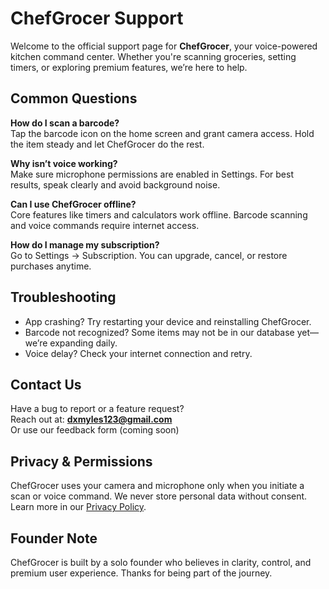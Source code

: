 # ChefGrocer Support

Welcome to the official support page for **ChefGrocer**, your voice-powered kitchen command center. Whether you're scanning groceries, setting timers, or exploring premium features, we’re here to help.

## Common Questions

**How do I scan a barcode?**  
Tap the barcode icon on the home screen and grant camera access. Hold the item steady and let ChefGrocer do the rest.

**Why isn’t voice working?**  
Make sure microphone permissions are enabled in Settings. For best results, speak clearly and avoid background noise.

**Can I use ChefGrocer offline?**  
Core features like timers and calculators work offline. Barcode scanning and voice commands require internet access.

**How do I manage my subscription?**  
Go to Settings → Subscription. You can upgrade, cancel, or restore purchases anytime.

## Troubleshooting

- App crashing? Try restarting your device and reinstalling ChefGrocer.  
- Barcode not recognized? Some items may not be in our database yet—we’re expanding daily.  
- Voice delay? Check your internet connection and retry.

## Contact Us

Have a bug to report or a feature request?  
Reach out at: **dxmyles123@gmail.com**  
Or use our feedback form (coming soon)

## Privacy & Permissions

ChefGrocer uses your camera and microphone only when you initiate a scan or voice command. We never store personal data without consent. Learn more in our [Privacy Policy](./privacy.md).

## Founder Note

ChefGrocer is built by a solo founder who believes in clarity, control, and premium user experience. Thanks for being part of the journey.
